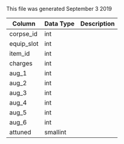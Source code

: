 This file was generated September 3 2019

| Column     | Data Type | Description |
| ---------- | --------- | ----------- |
| corpse_id  | int       |             |
| equip_slot | int       |             |
| item_id    | int       |             |
| charges    | int       |             |
| aug_1      | int       |             |
| aug_2      | int       |             |
| aug_3      | int       |             |
| aug_4      | int       |             |
| aug_5      | int       |             |
| aug_6      | int       |             |
| attuned    | smallint  |             |